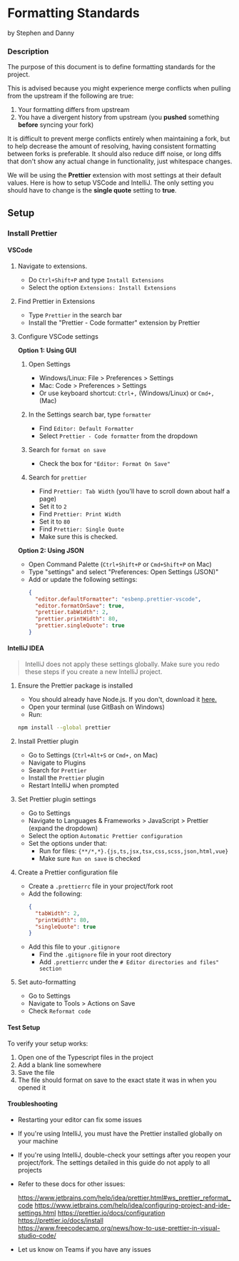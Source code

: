 # Formatting Standards

by Stephen and Danny

### Description

The purpose of this document is to define formatting standards for the project.

This is advised because you might experience merge conflicts when pulling from the upstream if the following are true:

1. Your formatting differs from upstream
2. You have a divergent history from upstream (you **pushed** something **before** syncing your fork)

It is difficult to prevent merge conflicts entirely when maintaining a fork, but to help decrease the amount of resolving, having consistent formatting between forks is preferable. It should also reduce diff noise, or long diffs that don't show any actual change in functionality, just whitespace changes.

We will be using the **Prettier** extension with most settings at their default values. Here is how to setup VSCode and IntelliJ. The only setting you should have to change is the **single quote** setting to **true**.

## Setup

### Install Prettier

#### VSCode

1. Navigate to extensions.
   - Do `Ctrl+Shift+P` and type `Install Extensions`
   - Select the option `Extensions: Install Extensions`
2. Find Prettier in Extensions
   - Type `Prettier` in the search bar
   - Install the "Prettier - Code formatter" extension by Prettier
3. Configure VSCode settings

   **Option 1: Using GUI**

   1. Open Settings

      - Windows/Linux: File > Preferences > Settings
      - Mac: Code > Preferences > Settings
      - Or use keyboard shortcut: `Ctrl+,` (Windows/Linux) or `Cmd+,` (Mac)

   2. In the Settings search bar, type `formatter`

      - Find `Editor: Default Formatter`
      - Select `Prettier - Code formatter` from the dropdown

   3. Search for `format on save`

      - Check the box for `"Editor: Format On Save"`

   4. Search for `prettier`
      - Find `Prettier: Tab Width` (you'll have to scroll down about half a page)
      - Set it to `2`
      - Find `Prettier: Print Width`
      - Set it to `80`
      - Find `Prettier: Single Quote`
      - Make sure this is checked.

   **Option 2: Using JSON**

   - Open Command Palette (`Ctrl+Shift+P` or `Cmd+Shift+P` on Mac)
   - Type "settings" and select "Preferences: Open Settings (JSON)"
   - Add or update the following settings:
     ```json
     {
       "editor.defaultFormatter": "esbenp.prettier-vscode",
       "editor.formatOnSave": true,
       "prettier.tabWidth": 2,
       "prettier.printWidth": 80,
       "prettier.singleQuote": true
     }
     ```

#### IntelliJ IDEA

> IntelliJ does not apply these settings globally. Make sure you redo these steps if you create a new IntelliJ project.

1. Ensure the Prettier package is installed
   - You should already have Node.js. If you don't, download it [here.](https://nodejs.org/en#download)
   - Open your terminal (use GitBash on Windows)
   - Run:
   ```bash
   npm install --global prettier
   ```
2. Install Prettier plugin

   - Go to Settings (`Ctrl+Alt+S` or `Cmd+,` on Mac)
   - Navigate to Plugins
   - Search for `Prettier`
   - Install the `Prettier` plugin
   - Restart IntelliJ when prompted

3. Set Prettier plugin settings

   - Go to Settings
   - Navigate to Languages & Frameworks > JavaScript > Prettier (expand the dropdown)
   - Select the option `Automatic Prettier configuration`
   - Set the options under that:
     - Run for files: `{**/*,*}.{js,ts,jsx,tsx,css,scss,json,html,vue}`
     - Make sure `Run on save` is checked

4. Create a Prettier configuration file
   - Create a `.prettierrc` file in your project/fork root
   - Add the following:
     ```json
     {
       "tabWidth": 2,
       "printWidth": 80,
       "singleQuote": true
     }
     ```
   - Add this file to your `.gitignore`
     - Find the `.gitignore` file in your root directory
     - Add `.prettierrc` under the `# Editor directories and files" section`
5. Set auto-formatting
   - Go to Settings
   - Navigate to Tools > Actions on Save
   - Check `Reformat code`

#### Test Setup

To verify your setup works:

1. Open one of the Typescript files in the project
2. Add a blank line somewhere
3. Save the file
4. The file should format on save to the exact state it was in when you opened it

#### Troubleshooting

- Restarting your editor can fix some issues
- If you're using IntelliJ, you must have the Prettier installed globally on your machine
- If you're using IntelliJ, double-check your settings after you reopen your project/fork. The settings detailed in this guide do not apply to all projects
- Refer to these docs for other issues:

  https://www.jetbrains.com/help/idea/prettier.html#ws_prettier_reformat_code
  https://www.jetbrains.com/help/idea/configuring-project-and-ide-settings.html
  https://prettier.io/docs/configuration  
  https://prettier.io/docs/install  
  https://www.freecodecamp.org/news/how-to-use-prettier-in-visual-studio-code/

- Let us know on Teams if you have any issues
